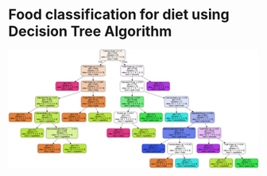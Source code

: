 # Food classification for diet using Decision Tree Algorithm

![tree](https://github.com/kikyNapitupulu/decison-tree-food-classfication/blob/master/tree.png?raw=true)
